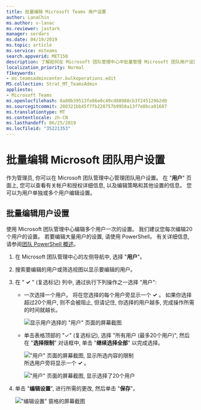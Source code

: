 ```yaml
---
title: 批量编辑 Microsoft Teams 用户设置
author: LanaChin
ms.author: v-lanac
ms.reviewer: jastark
manager: serdars
ms.date: 04/19/2019
ms.topic: article
ms.service: msteams
search.appverid: MET150
description: 了解如何在 Microsoft 团队管理中心中批量管理 Microsoft 团队用户设置。
localization_priority: Normal
f1keywords:
- ms.teamsadmincenter.bulkoperations.edit
MS.collection: Strat_MT_TeamsAdmin
appliesto:
- Microsoft Teams
ms.openlocfilehash: 8a80b39513fe86e0c49cd88988cb3f245129b2d0
ms.sourcegitcommit: 208321bb45f7fb228757b9958a13f7e0bca91687
ms.translationtype: MT
ms.contentlocale: zh-CN
ms.lasthandoff: 06/25/2019
ms.locfileid: "35221353"
---
```

# <a name="edit-microsoft-teams-user-settings-in-bulk"></a>批量编辑 Microsoft 团队用户设置

作为管理员, 你可以在 Microsoft 团队管理中心管理团队用户设置。 在 "**用户**" 页面上, 您可以查看有关帐户和授权详细信息, 以及编辑策略和其他设置的信息。 您可以为用户单独或多个用户编辑设置。

## <a name="edit-user-settings-in-bulk"></a>批量编辑用户设置

使用 Microsoft 团队管理中心编辑多个用户一次的设置。 我们建议您每次编辑20个用户的设置。 若要编辑大量用户的设置, 请使用 PowerShell。 有关详细信息, 请参阅[团队 PowerShell 概述](teams-powershell-overview.md)。

1. 在 Microsoft 团队管理中心的左侧导航中, 选择 "**用户**"。
2. 搜索要编辑的用户或筛选视图以显示要编辑的用户。
3. 在 " **&#x2713;** " (复选标记) 列中, 通过执行下列操作之一选择 "用户":
    - 一次选择一个用户。 将在您选择的每个用户旁显示一个 **&#x2713;** 。 如果你选择超过20个用户, 则不会被阻止, 但请记住, 你选择的用户越多, 完成操作所需的时间就越长。

        ![显示用户选择的 "用户" 页面的屏幕截图](media/bulk-edit-user-settings-select-users.png)

    - 单击表格顶部的 "&#x2713;" (复选标记), 选择 "所有用户 (最多20个用户)", 然后在 "**选择限制**" 对话框中, 单击 "**继续选择全部**" 以完成选择。

        !["用户" 页面的屏幕截图, 显示所选内容的限制](media/bulk-edit-user-settings-select-all-limit.png) <br> 所选用户旁将显示一个 **&#x2713;** 。

        !["用户" 页面的屏幕截图, 显示选择了20个用户](media/bulk-edit-user-settings-select-all.png)
4. 单击 "**编辑设置**", 进行所需的更改, 然后单击 "**保存**"。

    !["编辑设置" 窗格的屏幕截图](media/bulk-edit-user-settings-edit-settings.png)
